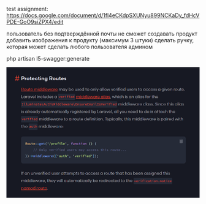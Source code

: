 test assignment: https://docs.google.com/document/d/1fl4eCKdpSXUNyu899NCKaDy_fdHcVPDE-GoO9siZPX4/edit


пользователь без подтверждённой почты не сможет создавать продукт
добавить изображения к продукту (максимум 3 штуки)
сделать ручку, которая может сделать любого пользователя админом

php artisan l5-swagger:generate

![img.png](img.png)
